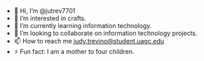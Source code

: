 - 👋 Hi, I’m @jutrev7701
- 👀 I’m interested in crafts.
- 🌱 I’m currently learning information technology.
- 💞️ I’m looking to collaborate on information technology projects.
- 📫 How to reach me judy.trevino@student.uagc.edu
- ⚡ Fun fact: I am a mother to four children.

<!---
jutrev7701/jutrev7701 is a ✨ special ✨ repository because its `README.md` (this file) appears on your GitHub profile.
You can click the Preview link to take a look at your changes.
--->
